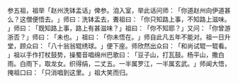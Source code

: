 参五祖，祖举「赵州洗钵盂话」俾参。洎入室，举此话问师：​「你道赵州向伊道甚么？这僧便悟去。​」师曰：洗钵盂去，聻祖曰：​「你只知路上事，不知路上滋味。​」师曰：​「既知路上事，路上有甚滋味？​」祖曰：​「你不知耶？​」又问：​「你曾游浙否？​」师曰：​「未也。​」祖曰：​「你未悟在。​」师自此凡五年不能对。祖一日升堂，顾众曰：​「八十翁翁辊绣球。​」便下座。师欣然出众曰：​「和尚试辊一辊看。​」祖以手作打杖鼓势，操蜀音唱绵州巴歌曰：​「豆子山，打瓦鼓。杨平山，撒白雨。白雨下，取龙女。织得绢，二丈五。一半属罗江，一半属玄武。​」师闻大悟，掩祖口曰：​「只消唱到这里。​」祖大笑而归。